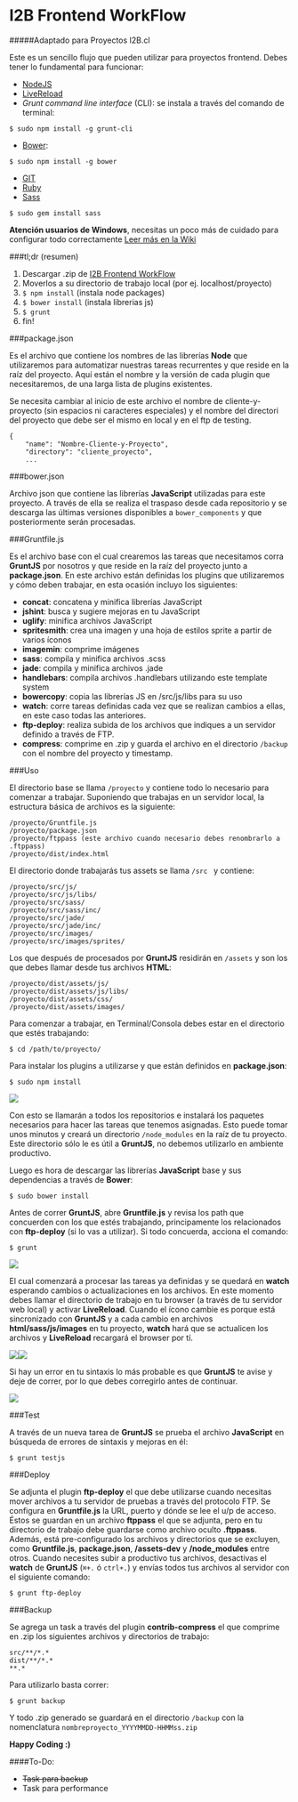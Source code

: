 I2B Frontend WorkFlow
===

#####Adaptado para Proyectos I2B.cl

Este es un sencillo flujo que pueden utilizar para proyectos frontend. Debes tener lo fundamental para funcionar:

- [NodeJS](http://nodejs.org/download/)
- [LiveReload](http://feedback.livereload.com/knowledgebase/articles/86242-how-do-i-install-and-use-the-browser-extensions)
- *Grunt command line interface* (CLI): se instala a través del comando de terminal:
```
$ sudo npm install -g grunt-cli
```
- [Bower](http://bower.io/):
```
$ sudo npm install -g bower
```
- [GIT](http://git-scm.com/book/en/v2/Getting-Started-Installing-Git)
- [Ruby](https://www.ruby-lang.org/en/documentation/installation/)
- [Sass](http://sass-lang.com/install)
```
$ sudo gem install sass
```

**Atención usuarios de Windows**, necesitas un poco más de cuidado para configurar todo correctamente [Leer más en la Wiki](https://github.com/I2BTech/i2b-frontend-workflow/wiki/Problemas-en-Windows)

###tl;dr (resumen)

1. Descargar .zip de [I2B Frontend WorkFlow](https://github.com/I2BTech/i2b-frontend-workflow/archive/master.zip)
2. Moverlos a su directorio de trabajo local (por ej. localhost/proyecto)
3. `$ npm install` (instala node packages)
4. `$ bower install` (instala librerias js)
5. `$ grunt`
6. fin!

###package.json

Es el archivo que contiene los nombres de las librerías **Node** que utilizaremos para automatizar nuestras tareas recurrentes y que reside en la raíz del proyecto. Aquí están el nombre y la versión de cada plugin que necesitaremos, de una larga lista de plugins existentes.

Se necesita cambiar al inicio de este archivo el nombre de cliente-y-proyecto (sin espacios ni caracteres especiales) y el nombre del directori del proyecto que debe ser el mismo en local y en el ftp de testing.

	{
		"name": "Nombre-Cliente-y-Proyecto",
		"directory": "cliente_proyecto",
		...

###bower.json

Archivo json que contiene las librerías **JavaScript** utilizadas para este proyecto. A través de ella se realiza el traspaso desde cada repositorio y se descarga las últimas versiones disponibles a `bower_components` y que posteriormente serán procesadas.

###Gruntfile.js

Es el archivo base con el cual crearemos las tareas que necesitamos corra **GruntJS** por nosotros y que reside en la raíz del proyecto junto a **package.json**. En este archivo están definidas los plugins que utilizaremos y cómo deben trabajar, en esta ocasión incluyo los siguientes:

- **concat**: concatena y minifica librerías JavaScript
- **jshint**: busca y sugiere mejoras en tu JavaScript
- **uglify**: minifica archivos JavaScript
- **spritesmith**: crea una imagen y una hoja de estilos sprite a partir de varios íconos
- **imagemin**: comprime imágenes
- **sass**: compila y minifica archivos .scss
- **jade**: compila y minifica archivos .jade
- **handlebars**: compila archivos .handlebars utilizando este template system
- **bowercopy**: copia las librerías JS en /src/js/libs para su uso
- **watch**: corre tareas definidas cada vez que se realizan cambios a ellas, en este caso todas las anteriores.
- **ftp-deploy**: realiza subida de los archivos que indiques a un servidor definido a través de FTP.
- **compress**: comprime en .zip y guarda el archivo en el directorio `/backup` con el nombre del proyecto y timestamp.

###Uso

El directorio base se llama `/proyecto` y contiene todo lo necesario para comenzar a trabajar. Suponiendo que trabajas en un servidor local, la estructura básica de archivos es la siguiente:

	/proyecto/Gruntfile.js
	/proyecto/package.json
	/proyecto/ftppass (este archivo cuando necesario debes renombrarlo a .ftppass)
	/proyecto/dist/index.html
	
El directorio donde trabajarás tus assets se llama `/src ` y contiene:

	/proyecto/src/js/
	/proyecto/src/js/libs/
	/proyecto/src/sass/
	/proyecto/src/sass/inc/
	/proyecto/src/jade/
	/proyecto/src/jade/inc/
	/proyecto/src/images/
	/proyecto/src/images/sprites/
	
Los que después de procesados por **GruntJS** residirán en `/assets` y son los que debes llamar desde tus archivos **HTML**:

	/proyecto/dist/assets/js/
	/proyecto/dist/assets/js/libs/
	/proyecto/dist/assets/css/
	/proyecto/dist/assets/images/
	
Para comenzar a trabajar, en Terminal/Consola debes estar en el directorio que estés trabajando:

	$ cd /path/to/proyecto/

Para instalar los plugins a utilizarse y que están definidos en **package.json**:

	$ sudo npm install
	
![](http://www.csslab.cl/wp-content/uploads/2014/04/1npm.png)

Con esto se llamarán a todos los repositorios e instalará los paquetes necesarios para hacer las tareas que tenemos asignadas. Esto puede tomar unos minutos y creará un directorio `/node_modules` en la raíz de tu proyecto. Este directorio sólo le es útil a **GruntJS**, no debemos utilizarlo en ambiente productivo.

Luego es hora de descargar las librerías **JavaScript** base y sus dependencias a través de **Bower**:

	$ sudo bower install

Antes de correr **GruntJS**, abre **Gruntfile.js** y revisa los path que concuerden con los que estés trabajando, principamente los relacionados con **ftp-deploy** (si lo vas a utilizar). Si todo concuerda, acciona el comando:

	$ grunt
	
![](http://www.csslab.cl/wp-content/uploads/2014/04/2watch.png)

El cual comenzará a procesar las tareas ya definidas y se quedará en **watch** esperando cambios o actualizaciones en los archivos. En este momento debes llamar el directorio de trabajo en tu browser (a través de tu servidor web local) y activar **LiveReload**. Cuando el ícono cambie es porque está sincronizado con **GruntJS** y a cada cambio en archivos **html/sass/js/images** en tu proyecto, **watch** hará que se actualicen los archivos y **LiveReload** recargará el browser por tí.

![](http://www.csslab.cl/wp-content/uploads/2014/04/Screen-Shot-2014-04-03-at-5.12.04-PM.png)![](http://www.csslab.cl/wp-content/uploads/2014/04/Screen-Shot-2014-04-03-at-5.13.24-PM.png)

Si hay un error en tu sintaxis lo más probable es que **GruntJS** te avise y deje de correr, por lo que debes corregirlo antes de continuar.

![](http://www.csslab.cl/wp-content/uploads/2014/04/3error.png)

###Test

A través de un nueva tarea de **GruntJS** se prueba el archivo **JavaScript** en búsqueda de errores de sintaxis y mejoras en él:

	$ grunt testjs


###Deploy

Se adjunta el plugin **ftp-deploy** el que debe utilizarse cuando necesitas mover archivos a tu servidor de pruebas a través del protocolo FTP. Se configura en **Gruntfile.js** la URL, puerto y dónde se lee el u/p de acceso. Éstos se guardan en un archivo **ftppass** el que se adjunta, pero en tu directorio de trabajo debe guardarse como archivo oculto **.ftppass**. Además, está pre-configurado los archivos y directorios que se excluyen, como **Gruntfile.js**, **package.json**, **/assets-dev** y **/node_modules** entre otros. Cuando necesites subir a productivo tus archivos, desactivas el **watch** de **GruntJS** (`⌘+.` ó `ctrl+.`) y envías todos tus archivos al servidor con el siguiente comando:

	$ grunt ftp-deploy
	
###Backup

Se agrega un task a través del plugin **contrib-compress** el que comprime en .zip los siguientes archivos y directorios de trabajo:

	src/**/*.*
	dist/**/*.*
	**.*

Para utilizarlo basta correr:

	$ grunt backup

Y todo .zip generado se guardará en el directorio `/backup` con la nomenclatura `nombreproyecto_YYYYMMDD-HHMMss.zip`

**Happy Coding :)**


####To-Do:
- <s>Task para backup</s>
- Task para performance